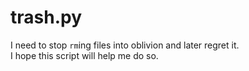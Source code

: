 # trash.py

I need to stop `rm`ing files into oblivion and later regret it.  
I hope this script will help me do so.
